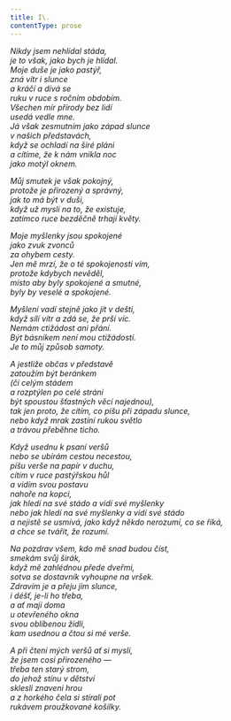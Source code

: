 ```yaml
---
title: I\.
contentType: prose
---
```


_Nikdy jsem nehlídal stáda,  
je to však, jako bych je hlídal.  
Moje duše je jako pastýř,  
zná vítr i slunce  
a kráčí a dívá se  
ruku v ruce s ročním obdobím.  
Všechen mír přírody bez lidí  
usedá vedle mne.  
Já však zesmutním jako západ slunce  
v našich představách,  
když se ochladí na širé pláni  
a cítíme, že k nám vnikla noc  
jako motýl oknem._

_Můj smutek je však pokojný,  
protože je přirozený a správný,  
jak to má být v duši,  
když už myslí na to, že existuje,  
zatímco ruce bezděčně trhají květy._

_Moje myšlenky jsou spokojené  
jako zvuk zvonců  
za ohybem cesty.  
Jen mě mrzí, že o té spokojenosti vím,  
protože kdybych nevěděl,  
místo aby byly spokojené a smutné,  
byly by veselé a spokojené._

_Myšlení vadí stejně jako jít v dešti,  
když sílí vítr a zdá se, že prší víc.  
Nemám ctižádost ani přání.  
Být básníkem není mou ctižádostí.  
Je to můj způsob samoty._

_A jestliže občas v představě  
zatoužím být beránkem  
(či celým stádem  
a rozptýlen po celé stráni  
být spoustou šťastných věcí najednou),  
tak jen proto, že cítím, co píšu při západu slunce,  
nebo když mrak zastíní rukou světlo  
a trávou přeběhne ticho._

_Když usednu k psaní veršů  
nebo se ubírám cestou necestou,  
píšu verše na papír v duchu,  
cítím v ruce pastýřskou hůl  
a vidím svou postavu  
nahoře na kopci,  
jak hledí na své stádo a vidí své myšlenky  
nebo jak hledí na své myšlenky a vidí své stádo  
a nejistě se usmívá, jako když někdo nerozumí, co se říká,  
a chce se tvářit, že rozumí._

_Na pozdrav všem, kdo mě snad budou číst,  
smekám svůj širák,  
když mě zahlédnou přede dveřmi,  
sotva se dostavník vyhoupne na vršek.  
Zdravím je a přeju jim slunce,  
i déšť, je-li ho třeba,  
a ať mají doma  
u otevřeného okna  
svou oblíbenou židli,  
kam usednou a čtou si mé verše._

_A při čtení mých veršů ať si myslí,  
že jsem cosi přirozeného —  
třeba ten starý strom,  
do jehož stínu v dětství  
sklesli znaveni hrou  
a z horkého čela si stírali pot  
rukávem proužkované košilky._
